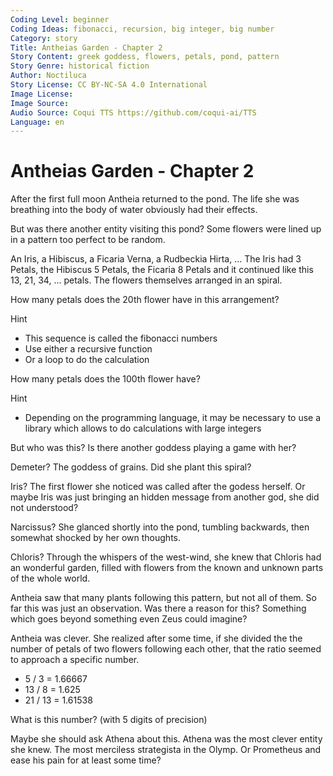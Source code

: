 ```yaml
---
Coding Level: beginner
Coding Ideas: fibonacci, recursion, big integer, big number
Category: story
Title: Antheias Garden - Chapter 2
Story Content: greek goddess, flowers, petals, pond, pattern
Story Genre: historical fiction
Author: Noctiluca
Story License: CC BY-NC-SA 4.0 International
Image License:
Image Source:
Audio Source: Coqui TTS https://github.com/coqui-ai/TTS
Language: en
---
```


# Antheias Garden - Chapter 2

After the first full moon Antheia returned to the pond. The life she was
breathing into the body of water obviously had their effects.

But was there another entity visiting this pond? Some flowers were lined up in a
pattern too perfect to be random.

An Iris, a Hibiscus, a Ficaria Verna, a Rudbeckia Hirta, ... The Iris had 3
Petals, the Hibiscus 5 Petals, the Ficaria 8 Petals and it continued like this 13,
21, 34, ... petals. The flowers themselves arranged in an spiral.

How many petals does the 20th flower have in this arrangement?

<div data-solution="46368"></div>

Hint

- This sequence is called the fibonacci numbers
- Use either a recursive function
- Or a loop to do the calculation

How many petals does the 100th flower have?

<div data-solution="2427893228399975082453"></div>

Hint

- Depending on the programming language, it may be necessary to use a library
  which allows to do calculations with large integers

But who was this? Is there another goddess playing a game with her?

Demeter? The goddess of grains. Did she plant this spiral?

Iris? The first flower she noticed was called after the godess herself. Or maybe
Iris was just bringing an hidden message from another god, she did not
understood?

Narcissus? She glanced shortly into the pond, tumbling backwards, then somewhat
shocked by her own thoughts.

Chloris? Through the whispers of the west-wind, she knew that Chloris had an
wonderful garden, filled with flowers from the known and unknown parts of the
whole world.

Antheia saw that many plants following this pattern, but not all of them. So far
this was just an observation. Was there a reason for this? Something which goes
beyond something even Zeus could imagine?

Antheia was clever. She realized after some time, if she divided the the number
of petals of two flowers following each other, that the ratio seemed to approach
a specific number.

- 5 / 3 = 1.66667
- 13 / 8 = 1.625
- 21 / 13 = 1.61538

What is this number? (with 5 digits of precision)

<div data-solution="1.61803"></div>

Maybe she should ask Athena about this. Athena was the most clever entity she
knew. The most merciless strategista in the Olymp. Or Prometheus and ease his
pain for at least some time?
